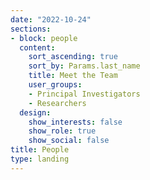 ```yaml
---
date: "2022-10-24"
sections:
- block: people
  content:
    sort_ascending: true
    sort_by: Params.last_name
    title: Meet the Team
    user_groups:
    - Principal Investigators
    - Researchers
  design:
    show_interests: false
    show_role: true
    show_social: false
title: People
type: landing
---
```

